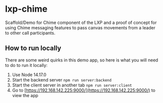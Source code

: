 # lxp-chime
Scaffold/Demo for Chime component of the LXP and a proof of concept for using Chime messaging features to pass canvas movements from a leader to other call participants.

## How to run locally

There are some weird quirks in this demo app, so here is what you will need to do to run it locally:

1. Use Node 14.17.0
2. Start the backend server `npm run server:backend`
3. Start the client server in another tab `npm run server:client`
4. Go to [https://192.168.142.225:9000/](https://192.168.142.225:9000/) to view the app 